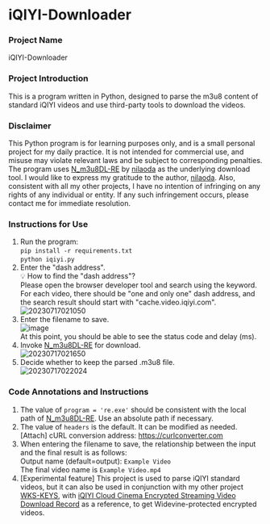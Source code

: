 # iQIYI-Downloader

### Project Name
iQIYI-Downloader  

### Project Introduction
This is a program written in Python, designed to parse the m3u8 content of standard iQIYI videos and use third-party tools to download the videos.

### Disclaimer
This Python program is for learning purposes only, and is a small personal project for my daily practice. It is not intended for commercial use, and misuse may violate relevant laws and be subject to corresponding penalties.
The program uses [N_m3u8DL-RE](https://github.com/nilaoda/N_m3u8DL-RE) by [nilaoda](https://github.com/nilaoda) as the underlying download tool. I would like to express my gratitude to the author, [nilaoda](https://github.com/nilaoda). Also, consistent with all my other projects, I have no intention of infringing on any rights of any individual or entity. If any such infringement occurs, please contact me for immediate resolution.

### Instructions for Use
1. Run the program:  
   `pip install -r requirements.txt`  
   `python iqiyi.py`  
2. Enter the "dash address".  
   💡 How to find the "dash address"?  
   Please open the browser developer tool and search using the keyword. For each video, there should be "one and only one" dash address, and the search result should start with "cache.video.iqiyi.com".  
   ![20230717021050](https://github.com/CrymanChen/iQIYI-Downloader/assets/106590233/61f4e570-da6c-4b91-b901-8ff75f98fd94)  
3. Enter the filename to save.  
   ![image](https://github.com/CrymanChen/iQIYI-Downloader/assets/106590233/476e1aca-e8e7-46e1-8fab-1ca396d1d27d)  
   At this point, you should be able to see the status code and delay (ms).  
4. Invoke [N_m3u8DL-RE](https://github.com/nilaoda/N_m3u8DL-RE) for download.  
   ![20230717021650](https://github.com/CrymanChen/iQIYI-Downloader/assets/106590233/642ed2ee-c563-47ff-bdcb-bdc05cf434c2)  
6. Decide whether to keep the parsed .m3u8 file.  
   ![20230717022024](https://github.com/CrymanChen/iQIYI-Downloader/assets/106590233/8c037e4f-73d0-42c3-90a3-417b66fc0a29)  

### Code Annotations and Instructions
1. The value of `program = 're.exe'` should be consistent with the local path of [N_m3u8DL-RE](https://github.com/nilaoda/N_m3u8DL-RE). Use an absolute path if necessary.
2. The value of `headers` is the default. It can be modified as needed.  
   [Attach] cURL conversion address: https://curlconverter.com
3. When entering the filename to save, the relationship between the input and the final result is as follows:  
   Output name (default=output): `Example Video`  
   The final video name is `Example Video.mp4`
4. [Experimental feature] This project is used to parse iQIYI standard videos, but it can also be used in conjunction with my other project [WKS-KEYS](https://github.com/CrymanChen/WKS-KEYS), with [iQIYI Cloud Cinema Encrypted Streaming Video Download Record](https://mp.weixin.qq.com/s?__biz=Mzg2MzUyMDg5Mg==&mid=2247486660&idx=1&sn=9db713df121887183a4aff836a68a4b4&chksm=ce761dd7f90194c194a6c653cfb4a254aa8933f6379c06970324bc6d86d8c4477afa60279002#rd) as a reference, to get Widevine-protected encrypted videos.
